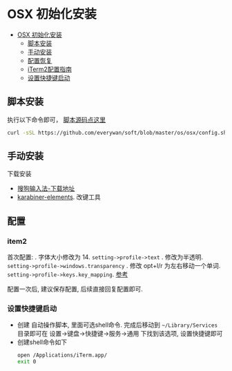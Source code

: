# OSX 初始化安装
<!-- TOC -->
- [OSX 初始化安装](#osx-初始化安装)
    - [脚本安装](#脚本安装)
    - [手动安装](#手动安装)
    - [配置恢复](#配置恢复)
    - [iTerm2配置指南](#iTerm2配置指南)
    - [设置快捷键启动](#设置快捷键启动)
<!-- /TOC -->

## 脚本安装
执行以下命令即可， [脚本源码点这里](./config.sh)
```Bash
curl -sSL https://github.com/everywan/soft/blob/master/os/osx/config.sh | sh -
```

## 手动安装
下载安装
- [搜狗输入法-下载地址](https://pinyin.sogou.com/mac/)
- [karabiner-elements](https://karabiner-elements.pqrs.org/). 改键工具

## 配置
### item2
首次配置:
. 字体大小修改为 14. `setting->profile->text`
. 修改为半透明. `setting->profile->windows.transparency`
. 修改 opt+l/r 为左右移动一个单词. `setting->profile->keys.key_mapping`. [参考](https://www.jianshu.com/p/149376210472)

配置一次后, 建议保存配置, 后续直接回复配置即可.

### 设置快捷键启动
- 创建 自动操作脚本, 里面可选shell命令. 完成后移动到 `~/Library/Services` 目录即可在 设置->键盘->快捷键->服务->通用 下找到该选项, 设置快捷键即可
- 创建shell命令如下
    ```Bash
    open /Applications/iTerm.app/
    exit 0
    ```
